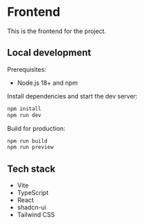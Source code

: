 # Frontend

This is the frontend for the project.

## Local development

Prerequisites:
- Node.js 18+ and npm

Install dependencies and start the dev server:

```sh
npm install
npm run dev
```

Build for production:

```sh
npm run build
npm run preview
```

## Tech stack

- Vite
- TypeScript
- React
- shadcn-ui
- Tailwind CSS
